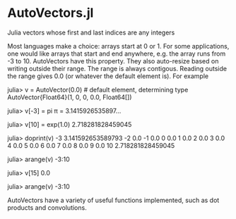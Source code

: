 # AutoVectors.jl
Julia vectors whose first and last indices are any integers

Most languages make a choice: arrays start at 0 or 1.  For some applications, one would
like arrays that start and end anywhere, e.g. the array runs from -3 to 10. AutoVectors
have this property. They also auto-resize based on writing outside their range.  The range is always
contigous. Reading outside the range gives 0.0 (or whatever the default element is).  For example

julia> v = AutoVector(0.0)        # default element, determining type
AutoVector{Float64}(1, 0, 0, 0.0, Float64[])

julia> v[-3] = pi
π = 3.1415926535897...

julia> v[10] = exp(1.0)
2.718281828459045

julia> doprint(v)
-3 3.141592653589793
-2 0.0
-1 0.0
0 0.0
1 0.0
2 0.0
3 0.0
4 0.0
5 0.0
6 0.0
7 0.0
8 0.0
9 0.0
10 2.718281828459045

julia> arange(v)
-3:10

julia> v[15]
0.0

julia> arange(v)
-3:10


AutoVectors have a variety of useful functions implemented, such as dot products and convolutions. 
